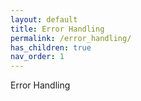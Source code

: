 ```yaml
---
layout: default
title: Error Handling
permalink: /error_handling/
has_children: true
nav_order: 1
---
```


Error Handling
